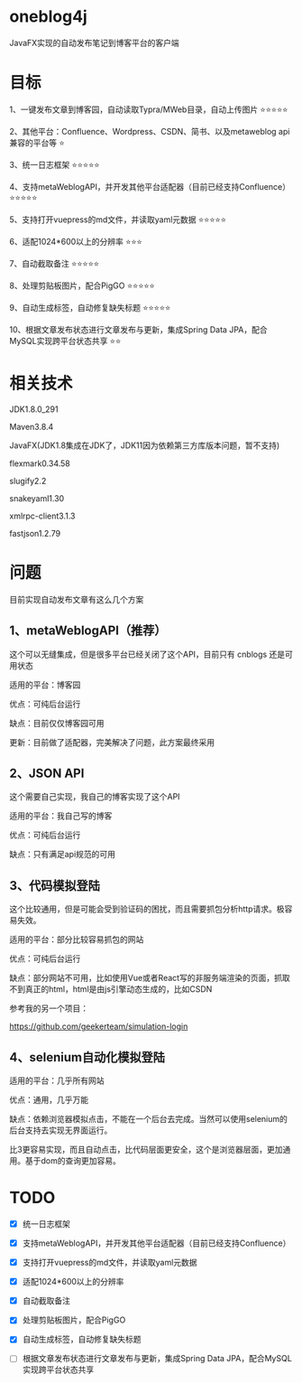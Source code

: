 # oneblog4j
JavaFX实现的自动发布笔记到博客平台的客户端

# 目标
1、一键发布文章到博客园，自动读取Typra/MWeb目录，自动上传图片 ⭐️⭐️⭐️⭐️⭐️

2、其他平台：Confluence、Wordpress、CSDN、简书、以及metaweblog api兼容的平台等 ️⭐️

3、统一日志框架 ⭐️⭐️⭐️⭐️⭐️

4、支持metaWeblogAPI，并开发其他平台适配器（目前已经支持Confluence） ⭐️⭐️⭐️⭐️⭐️

5、支持打开vuepress的md文件，并读取yaml元数据 ⭐️⭐️⭐️⭐️⭐️

6、适配1024*600以上的分辨率 ⭐️⭐️⭐️

7、自动截取备注 ⭐️⭐️⭐️⭐️⭐️

8、处理剪贴板图片，配合PigGO ⭐️⭐️⭐️⭐️⭐️

9、自动生成标签，自动修复缺失标题 ⭐️⭐️⭐️⭐️⭐️

10、根据文章发布状态进行文章发布与更新，集成Spring Data JPA，配合MySQL实现跨平台状态共享 ⭐️⭐

# 相关技术

JDK1.8.0_291

Maven3.8.4

JavaFX(JDK1.8集成在JDK了，JDK11因为依赖第三方库版本问题，暂不支持)

flexmark0.34.58

slugify2.2

snakeyaml1.30

xmlrpc-client3.1.3

fastjson1.2.79

# 问题

目前实现自动发布文章有这么几个方案

## 1、metaWeblogAPI（推荐）

这个可以无缝集成，但是很多平台已经关闭了这个API，目前只有 cnblogs 还是可用状态

适用的平台：博客园

优点：可纯后台运行

缺点：目前仅仅博客园可用

更新：目前做了适配器，完美解决了问题，此方案最终采用

## 2、JSON API

这个需要自己实现，我自己的博客实现了这个API

适用的平台：我自己写的博客

优点：可纯后台运行

缺点：只有满足api规范的可用

## 3、代码模拟登陆

这个比较通用，但是可能会受到验证码的困扰，而且需要抓包分析http请求。极容易失效。

适用的平台：部分比较容易抓包的网站

优点：可纯后台运行

缺点：部分网站不可用，比如使用Vue或者React写的非服务端渲染的页面，抓取不到真正的html，html是由js引擎动态生成的，比如CSDN

参考我的另一个项目：

https://github.com/geekerteam/simulation-login

## 4、selenium自动化模拟登陆

适用的平台：几乎所有网站

优点：通用，几乎万能

缺点：依赖浏览器模拟点击，不能在一个后台去完成。当然可以使用selenium的后台支持去实现无界面运行。

比3更容易实现，而且自动点击，比代码层面更安全，这个是浏览器层面，更加通用。基于dom的查询更加容易。

# TODO

- [x] 统一日志框架

- [x] 支持metaWeblogAPI，并开发其他平台适配器（目前已经支持Confluence）

- [x] 支持打开vuepress的md文件，并读取yaml元数据

- [x] 适配1024*600以上的分辨率

- [x] 自动截取备注

- [x] 处理剪贴板图片，配合PigGO

- [x] 自动生成标签，自动修复缺失标题

- [ ] 根据文章发布状态进行文章发布与更新，集成Spring Data JPA，配合MySQL实现跨平台状态共享
